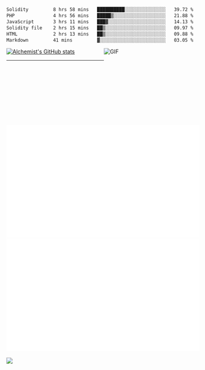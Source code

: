 <!--START_SECTION:waka-->

```text
Solidity         8 hrs 58 mins   ██████████░░░░░░░░░░░░░░░   39.72 %
PHP              4 hrs 56 mins   █████▒░░░░░░░░░░░░░░░░░░░   21.88 %
JavaScript       3 hrs 11 mins   ███▓░░░░░░░░░░░░░░░░░░░░░   14.13 %
Solidity file    2 hrs 15 mins   ██▒░░░░░░░░░░░░░░░░░░░░░░   09.97 %
HTML             2 hrs 13 mins   ██▒░░░░░░░░░░░░░░░░░░░░░░   09.88 %
Markdown         41 mins         ▓░░░░░░░░░░░░░░░░░░░░░░░░   03.05 %
```

<!--END_SECTION:waka-->

[![Alchemist's GitHub stats](https://github-readme-stats.vercel.app/api?username=DrMaxis&show_icons=true&theme=outrun&count_private=true)](#)
<img align="right" alt="GIF" src="https://user-images.githubusercontent.com/5355808/139111924-210cc6fa-9fb1-4dac-929d-6324a5836a92.gif" width="250" height="200" />
<hr />

![](https://raw.githubusercontent.com/DrMaxis/github-stats-transparent/output/generated/overview.svg)
![](https://raw.githubusercontent.com/DrMaxis/github-stats-transparent/output/generated/languages.svg)

 
<a href="https://count.getloli.com/"><img src="https://count.getloli.com/get/@:maxis-the-alchemist?theme=rule34"></a>
<!-- https://count.getloli.com/get/@alchemist?theme=rule34 -->
<br>
